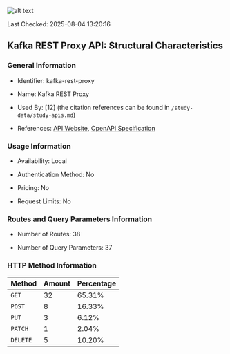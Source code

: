 ![alt text](https://img.shields.io/badge/OpenAPI_Specification-Valid-brightgreen.svg)

Last Checked: 2025-08-04 13:20:16

## Kafka REST Proxy API: Structural Characteristics

### General Information

- Identifier: kafka-rest-proxy

- Name: Kafka REST Proxy

- Used By: [12] (the citation references can be found in `/study-data/study-apis.md`)

- References: [API Website](https://github.com/confluentinc/kafka-rest), [OpenAPI Specification](https://github.com/confluentinc/kafka-rest/blob/master/api/v3/openapi.yaml)

### Usage Information

- Availability: Local

- Authentication Method: No

- Pricing: No

- Request Limits: No

### Routes and Query Parameters Information

- Number of Routes: 38

- Number of Query Parameters: 37

### HTTP Method Information

| Method | Amount | Percentage |
|--------|--------|------------|
| `GET` | 32 | 65.31% |
| `POST` | 8 | 16.33% |
| `PUT` | 3 | 6.12% |
| `PATCH` | 1 | 2.04% |
| `DELETE` | 5 | 10.20% |
